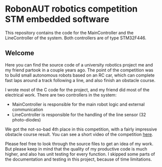 # RobonAUT robotics competition STM embedded software

This repository contains the code for the MainController and the LineController of the system.
Both controllers are of type STM32F446.

## Welcome

Here you can find the source code of a university robotics project me and my friend partook in a couple years ago.
The point of the competition was to build small autonomous robots based on an RC car, which can complete
fast laps around a track following a line, and also finish an obstacle course.

I wrote most of the C code for the project, and my friend did most of the electrical work.
There are two controllers in the system:
* MainController is responsible for the main robot logic and external communication
* LineController is responsible for the handling of the line sensor (32 photo-diodes)

We got the not-so-bad 4th place in this competition, with a fairly impressive obstacle course result.
You can see a short video of the competition [here](https://www.youtube.com/watch?v=prxHJ3FHOCM).

Please feel free to look through the source files to get an idea of my work.
But please keep in mind that the quality of my productive code is much higher, and also has unit testing for every function.
I skipped some parts of the documentation and testing in this project, because of time limitations.
